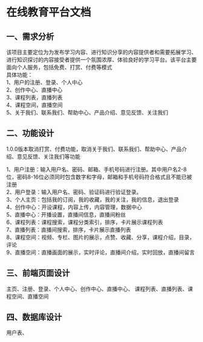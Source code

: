 # 在线教育平台文档

## 一、需求分析

该项目主要定位为为发布学习内容、进行知识分享的内容提供者和需要拓展学习、进行知识探讨的内容接受者提供一个氛围浓厚、体验良好的学习平台。该平台主要面向个人服务，包括免费、打赏、付费等模式  
具体功能：  
1、用户的注册、登录、个人中心  
2、创作中心、直播中心  
3、课程列表，直播列表  
4、课程空间，直播空间  
5、关于我们、联系我们、帮助中心、产品介绍、意见反馈、关注我们  



## 二、功能设计

1.0.0版本取消打赏、付费功能，取消关于我们、联系我们、帮助中心、产品介绍、意见反馈、关注我们等功能  

1、用户注册：输入用户名、密码、邮箱、手机号码进行注册。其中用户名2-8位，密码8-16位必须同时包含数字和字母，邮箱和手机号码符合格式且不能已被注册  
2、用户登录：输入用户名、密码、验证码进行验证登录。  
3、个人主页：包括我的订阅，我的收藏，我的关注，我的信息，退出登录  
4、创作中心：开设课程，内容上传，内容管理，数据中心  
5、直播中心：开播设置，直播间信息，直播间粉丝   
6、课程列表：课程搜索，课程分类索引，排序，卡片展示课程列表  
7、直播列表：直播间搜索，排序，卡片展示直播列表  
8、课程空间：视频、专栏、图片的展示，点赞、收藏、分享，课程介绍，目录，评论  
9、直播空间：直播画面的展示，实时评论，直播间介绍，实时回放，直播间留言

## 三、前端页面设计

主页、注册、登录、个人中心、创作中心、直播中心、 课程列表、直播列表、课程空间、直播空间   
  

## 四、数据库设计

用户表、

